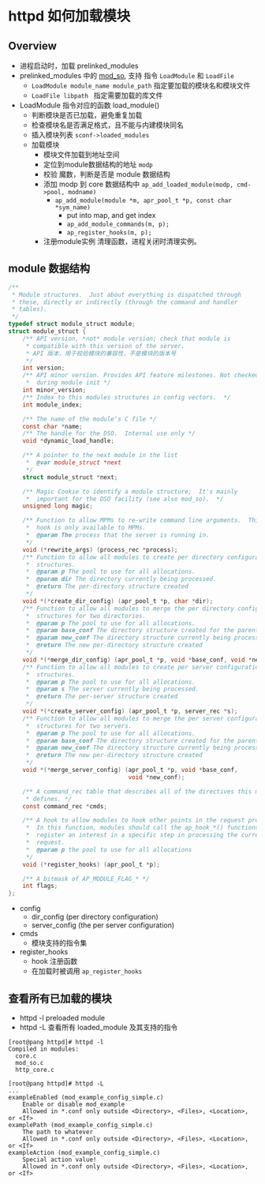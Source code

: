 # httpd 如何加载模块

## Overview

- 进程启动时，加载 prelinked_modules
- prelinked_modules 中的 [mod_so](https://httpd.apache.org/docs/2.4/mod/mod_so.html), 支持 指令  `LoadModule` 和 `LoadFile`
  - `LoadModule module_name module_path`  指定要加载的模块名和模块文件
  -  `LoadFile libpath `  指定需要加载的库文件
- LoadModule 指令对应的函数 load_module()
  - 判断模块是否已加载，避免重复加载
  - 检查模块名是否满足格式，且不能与内建模块同名
  - 插入模块列表 `sconf->loaded_modules`
  - 加载模块
    - 模块文件加载到地址空间
    - 定位到module数据结构的地址 `modp`
    - 校验 魔数，判断是否是 module 数据结构
    - 添加 modp 到 core 数据结构中  `ap_add_loaded_module(modp, cmd->pool, modname)`
      - `ap_add_module(module *m, apr_pool_t *p, const char *sym_name)`
        - put into map, and get index
        - `ap_add_module_commands(m, p);`
        - `ap_register_hooks(m, p);`
    - 注册module实例 清理函数，进程关闭时清理实例。



## module 数据结构

```c
/**
 * Module structures.  Just about everything is dispatched through
 * these, directly or indirectly (through the command and handler
 * tables).
 */
typedef struct module_struct module;
struct module_struct {
    /** API version, *not* module version; check that module is
     * compatible with this version of the server.
     * API 版本，用于校验模块的兼容性，不是模块的版本号
     */
    int version;
    /** API minor version. Provides API feature milestones. Not checked
     *  during module init */
    int minor_version;
    /** Index to this modules structures in config vectors.  */
    int module_index;

    /** The name of the module's C file */
    const char *name;
    /** The handle for the DSO.  Internal use only */
    void *dynamic_load_handle;

    /** A pointer to the next module in the list
     *  @var module_struct *next
     */
    struct module_struct *next;

    /** Magic Cookie to identify a module structure;  It's mainly
     *  important for the DSO facility (see also mod_so).  */
    unsigned long magic;

    /** Function to allow MPMs to re-write command line arguments.  This
     *  hook is only available to MPMs.
     *  @param The process that the server is running in.
     */
    void (*rewrite_args) (process_rec *process);
    /** Function to allow all modules to create per directory configuration
     *  structures.
     *  @param p The pool to use for all allocations.
     *  @param dir The directory currently being processed.
     *  @return The per-directory structure created
     */
    void *(*create_dir_config) (apr_pool_t *p, char *dir);
    /** Function to allow all modules to merge the per directory configuration
     *  structures for two directories.
     *  @param p The pool to use for all allocations.
     *  @param base_conf The directory structure created for the parent directory.
     *  @param new_conf The directory structure currently being processed.
     *  @return The new per-directory structure created
     */
    void *(*merge_dir_config) (apr_pool_t *p, void *base_conf, void *new_conf);
    /** Function to allow all modules to create per server configuration
     *  structures.
     *  @param p The pool to use for all allocations.
     *  @param s The server currently being processed.
     *  @return The per-server structure created
     */
    void *(*create_server_config) (apr_pool_t *p, server_rec *s);
    /** Function to allow all modules to merge the per server configuration
     *  structures for two servers.
     *  @param p The pool to use for all allocations.
     *  @param base_conf The directory structure created for the parent directory.
     *  @param new_conf The directory structure currently being processed.
     *  @return The new per-directory structure created
     */
    void *(*merge_server_config) (apr_pool_t *p, void *base_conf,
                                  void *new_conf);

    /** A command_rec table that describes all of the directives this module
     * defines. */
    const command_rec *cmds;

    /** A hook to allow modules to hook other points in the request processing.
     *  In this function, modules should call the ap_hook_*() functions to
     *  register an interest in a specific step in processing the current
     *  request.
     *  @param p the pool to use for all allocations
     */
    void (*register_hooks) (apr_pool_t *p);

    /** A bitmask of AP_MODULE_FLAG_* */
    int flags;
};
```



- config
  - dir_config   (per directory configuration)
  - server_config  (the per server configuration)
- cmds   
  - 模块支持的指令集
- register_hooks
  - hook 注册函数
  - 在加载时被调用  `ap_register_hooks`



## 查看所有已加载的模块

- httpd -l    preloaded module
- httpd -L   查看所有 loaded_module 及其支持的指令



```shell
[root@pang httpd]# httpd -l
Compiled in modules:
  core.c
  mod_so.c
  http_core.c
```



```shell
[root@pang httpd]# httpd -L
...
exampleEnabled (mod_example_config_simple.c)
	Enable or disable mod_example
	Allowed in *.conf only outside <Directory>, <Files>, <Location>, or <If>
examplePath (mod_example_config_simple.c)
	The path to whatever
	Allowed in *.conf only outside <Directory>, <Files>, <Location>, or <If>
exampleAction (mod_example_config_simple.c)
	Special action value!
	Allowed in *.conf only outside <Directory>, <Files>, <Location>, or <If>
```



